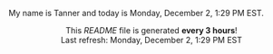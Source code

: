 My name is Tanner and today is Monday, December 2, 1:29 PM EST.

<p align="center">This <i>README</i> file is generated <b>every 3 hours</b>!</br>Last refresh: Monday, December 2, 1:29 PM EST<br /></p>
